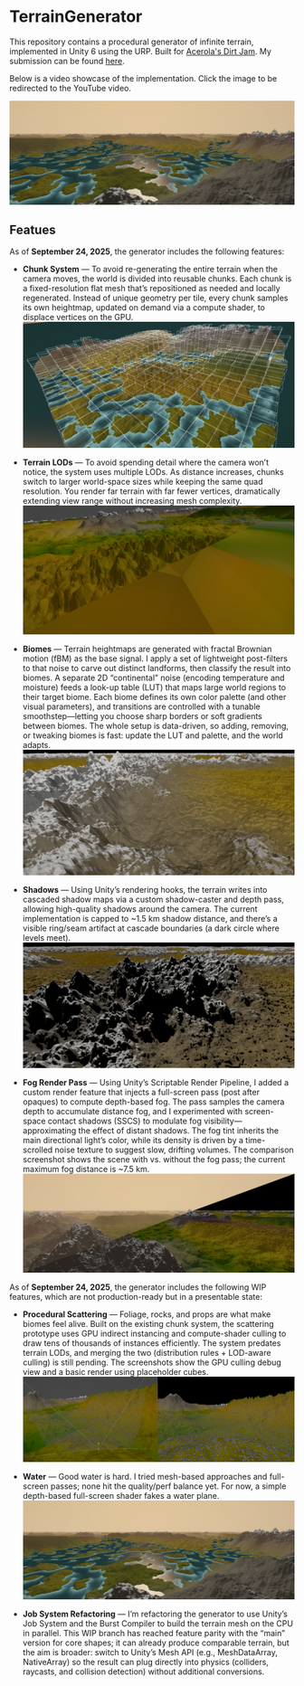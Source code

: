 # TerrainGenerator
This repository contains a procedural generator of infinite terrain, implemented in Unity 6 using the URP. Built for [Acerola's Dirt Jam](https://itch.io/jam/acerola-dirt-jam).
My submission can be found [here](https://mobaster.itch.io/procedural-terrain-generator).

Below is a video showcase of the implementation. Click the image to be redirected to the YouTube video.

[![Watch the video](https://github.com/GuglielmoMazzesiDaniele/ProceduralTerrain/blob/main/Jam%20Submission%20Photos/Water.png)](https://www.youtube.com/watch?v=utK_U0SPAtk)

## Featues

As of **September 24, 2025**, the generator includes the following features:

- **Chunk System** — To avoid re-generating the entire terrain when the camera moves, the world is divided into reusable chunks. Each chunk is a fixed-resolution flat mesh that’s repositioned as needed and locally regenerated. Instead of unique geometry per tile, every chunk samples its own heightmap, updated on demand via a compute shader, to displace vertices on the GPU.
  ![Chunk System](https://github.com/GuglielmoMazzesiDaniele/ProceduralTerrain/blob/main/Jam%20Submission%20Photos/Chunk%20System.PNG)
  
- **Terrain LODs** — To avoid spending detail where the camera won’t notice, the system uses multiple LODs. As distance increases, chunks switch to larger world-space sizes while keeping the same quad resolution. You render far terrain with far fewer vertices, dramatically extending view range without increasing mesh complexity.
![LODs](https://github.com/GuglielmoMazzesiDaniele/ProceduralTerrain/blob/main/Jam%20Submission%20Photos/LODs.PNG)

- **Biomes** — Terrain heightmaps are generated with fractal Brownian motion (fBM) as the base signal. I apply a set of lightweight post-filters to that noise to carve out distinct landforms, then classify the result into biomes. A separate 2D “continental” noise (encoding temperature and moisture) feeds a look-up table (LUT) that maps large world regions to their target biome. Each biome defines its own color palette (and other visual parameters), and transitions are controlled with a tunable smoothstep—letting you choose sharp borders or soft gradients between biomes. The whole setup is data-driven, so adding, removing, or tweaking biomes is fast: update the LUT and palette, and the world adapts.
![Biomes](https://github.com/GuglielmoMazzesiDaniele/ProceduralTerrain/blob/main/Jam%20Submission%20Photos/2%20Biomes.png)

- **Shadows** — Using Unity’s rendering hooks, the terrain writes into cascaded shadow maps via a custom shadow-caster and depth pass, allowing high-quality shadows around the camera. The current implementation is capped to ~1.5 km shadow distance, and there’s a visible ring/seam artifact at cascade boundaries (a dark circle where levels meet).
![Shadows](https://github.com/GuglielmoMazzesiDaniele/ProceduralTerrain/blob/main/Jam%20Submission%20Photos/Cascade%20Shadowmaps.png)

- **Fog Render Pass** — Using Unity’s Scriptable Render Pipeline, I added a custom render feature that injects a full-screen pass (post after opaques) to compute depth-based fog. The pass samples the camera depth to accumulate distance fog, and I experimented with screen-space contact shadows (SSCS) to modulate fog visibility—approximating the effect of distant shadows. The fog tint inherits the main directional light’s color, while its density is driven by a time-scrolled noise texture to suggest slow, drifting volumes. The comparison screenshot shows the scene with vs. without the fog pass; the current maximum fog distance is ~7.5 km.
![Fog](https://github.com/GuglielmoMazzesiDaniele/ProceduralTerrain/blob/main/Jam%20Submission%20Photos/Fog.png)

As of **September 24, 2025**, the generator includes the following WIP features, which are not production-ready but in a presentable state:

- **Procedural Scattering** — Foliage, rocks, and props are what make biomes feel alive. Built on the existing chunk system, the scattering prototype uses GPU indirect instancing and compute-shader culling to draw tens of thousands of instances efficiently. The system predates terrain LODs, and merging the two (distribution rules + LOD-aware culling) is still pending. The screenshots show the GPU culling debug view and a basic render using placeholder cubes.
![Procedural Scattering](https://github.com/GuglielmoMazzesiDaniele/ProceduralTerrain/blob/main/Jam%20Submission%20Photos/Procedural%20Scattering.PNG)

- **Water** — Good water is hard. I tried mesh-based approaches and full-screen passes; none hit the quality/perf balance yet. For now, a simple depth-based full-screen shader fakes a water plane.
![Water](https://github.com/GuglielmoMazzesiDaniele/ProceduralTerrain/blob/main/Jam%20Submission%20Photos/Water.png)

- **Job System Refactoring** — I’m refactoring the generator to use Unity’s Job System and the Burst Compiler to build the terrain mesh on the CPU in parallel. This WIP branch has reached feature parity with the “main” version for core shapes; it can already produce comparable terrain, but the aim is broader: switch to Unity’s Mesh API (e.g., MeshDataArray, NativeArray<T>) so the result can plug directly into physics (colliders, raycasts, and collision detection) without additional conversions.
